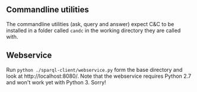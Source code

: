 ## Commandline utilities
The commandline utilities (ask, query and answer) expect C&C to be installed in a folder called `candc` in the working directory they are called with.

## Webservice
Run `python ./sparql-client/webservice.py` form the base directory and look at http://localhost:8080/. Note that the webservice requires Python 2.7 and won't work yet with Python 3. Sorry!

